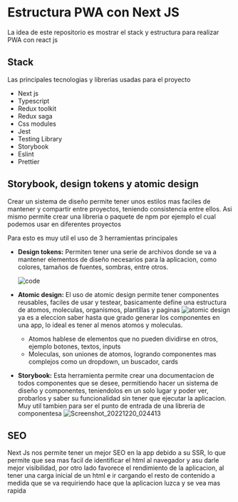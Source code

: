 # Estructura PWA con Next JS

La idea de este repositorio es mostrar el stack y estructura para realizar PWA con react js

## Stack
Las principales tecnologias y librerias usadas para el proyecto

- Next js
- Typescript
- Redux toolkit
- Redux saga
- Css modules
- Jest
- Testing Library
- Storybook
- Eslint
- Prettier

## Storybook, design tokens y atomic design
Crear un sistema de diseño permite tener unos estilos mas faciles de mantener y compartir entre proyectos, teniendo consistencia entre ellos. Asi mismo permite crear una libreria o paquete de npm por ejemplo el cual podemos usar en diferentes proyectos

Para esto es muy util el uso de 3 herramientas principales

- **Design tokens:** Permiten tener una serie de archivos donde se va a mantener elementos de diseño necesarios para la aplicacion, como colores, tamaños de fuentes, sombras, entre otros. 

  ![code](https://user-images.githubusercontent.com/66439344/208739909-720d8d9b-33de-4ea6-8c2d-ad0302961544.png)


- **Atomic design:** El uso de atomic design permite tener componentes reusables, faciles de usar y testear, basicamente define una estructura de atomos, moleculas, organismos, plantillas y paginas ![atomic design](http://bradfrost.com/wp-content/uploads/2013/06/atomic-design.png)
ya es a eleccion saber hasta que grado generar los componentes en una app, lo ideal es tener al menos atomos y moleculas.
	 - Atomos hablese de elementos que no pueden dividirse en otros, ejemplo botones, textos, inputs
	 - Moleculas, son uniones de atomos, logrando componentes mas complejos como un dropdown, un buscador, cards
- **Storybook:** Esta herramienta permite crear una documentacion de todos componentes que se desee, permitiendo hacer un sistema de diseño y componentes, teniendolos en un solo lugar y poder ver, probarlos y saber su funcionalidad sin tener que ejecutar la aplicacion. Muy util tambien para ser el punto de entrada de una libreria de componentesa
![Screenshot_20221220_024413](https://user-images.githubusercontent.com/66439344/208753193-b4be780e-5611-4a40-98f1-bfbad3a6c3d4.png)

## SEO
Next Js nos permite tener un mejor SEO en la app debido a su SSR, lo que permite que sea mas facil de identificar el html al navegador y asu darle mejor visibilidad, por otro lado favorece el rendimiento de la aplicacion, al tener una carga inicial de un html e ir cargando el resto de contenido a medida que se va requiriendo hace que la aplicacion luzca y se vea mas rapida